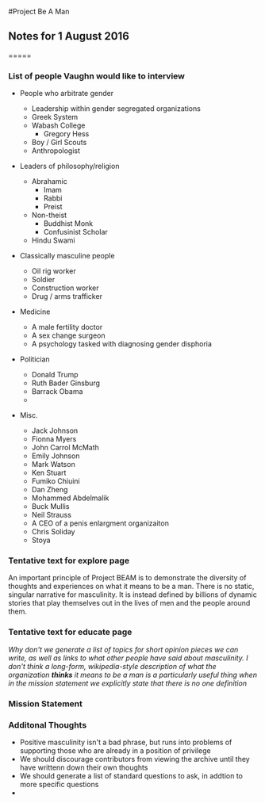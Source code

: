 #Project Be A Man
## Notes for 1 August 2016
=====
### List of people Vaughn would like to interview

+ People who arbitrate gender
  + Leadership within gender segregated organizations
  + Greek System
  + Wabash College
    + Gregory Hess
  + Boy / Girl Scouts
  + Anthropologist
  
+ Leaders of philosophy/religion
  + Abrahamic
    + Imam
    + Rabbi
    + Preist
  + Non-theist
    + Buddhist Monk
    + Confusinist Scholar
  + Hindu Swami

+ Classically masculine people
  + Oil rig worker
  + Soldier
  + Construction worker
  + Drug / arms trafficker

+ Medicine
  + A male fertility doctor
  + A sex change surgeon
  + A psychology tasked with diagnosing gender disphoria

+ Politician
  + Donald Trump
  + Ruth Bader Ginsburg
  + Barrack Obama
  + 

+ Misc.
  + Jack Johnson
  + Fionna Myers
  + John Carrol McMath
  + Emily Johnson
  + Mark Watson
  + Ken Stuart
  + Fumiko Chiuini
  + Dan Zheng
  + Mohammed Abdelmalik
  + Buck Mullis
  + Neil Strauss
  + A CEO of a penis enlargment organizaiton
  + Chris Soliday
  + Stoya
  
### Tentative text for explore page 
  An important principle of Project BEAM is to demonstrate the diversity of thoughts and experiences on what it means to be a man. There is no static, singular narrative for masculinity. It is instead defined by billions of dynamic stories that play themselves out in the lives of men and the people around them.

### Tentative text for educate page
  *Why don't we generate a list of topics for short opinion pieces we can write, as well as links to what other people have said about masculinity. I don't think a long-form, wikipedia-style description of what the organization __thinks__ it means to be a man is a particularly useful thing when in the mission statement we explicitly state that there is no one definition*
  
### Mission Statement

### Additonal Thoughts
  + Positive masculinity isn't a bad phrase, but runs into problems of supporting those who are already in a position of privilege
  + We should discourage contributors from viewing the archive until they have writtenn down their own thoughts
  + We should generate a list of standard questions to ask, in addtion to more specific questions
  + 


